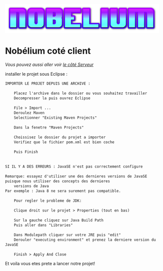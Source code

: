 ![alt text](https://github.com/Tigercocotiger/Nobelium-Client/blob/main/src/main/resources/Images/client/Nobelium.png?raw=true)
# Nobélium coté client 
*Vous pouvez aussi aller voir [le côté Serveur](https://github.com/Tigercocotiger/Nobelium-Serveur)*

installer le projet sous Eclipse : 


    IMPORTER LE PROJET DEPUIS UNE ARCHIVE :

        Placez l'archive dans le dossier ou vous souhaitez travailler
        Decompresser la puis ouvrez Eclipse

        File > Import ...
        Deroulez Maven
        Selectionner "Existing Maven Projects"

        Dans la fenetre "Maven Projects"

        Choissisez le dossier du projet a importer
        Verifiez que le fichier pom.xml est bien coche

        Puis Finish


    SI IL Y A DES ERREURS : JavaSE n'est pas correctement configure

    Remarque: essayez d'utiliser une des dernieres versions de JavaSE puisque nous utiliser des concepts des dernieres   
        versions de Java
    Par exemple : Java 8 ne sera surement pas compatible.

        Pour regler le probleme de JDK: 

        Clique droit sur le projet > Properties (tout en bas)

        Sur la gauche cliquez sur Java Build Path
        Puis aller dans "Libraries"

        Dans Modulepath cliquer sur votre JRE puis "edit"
        Derouler "executing environment" et prenez la derniere version du JavaSE

        Finish > Apply And Close



Et voila vous etes prete a lancer notre projet!
